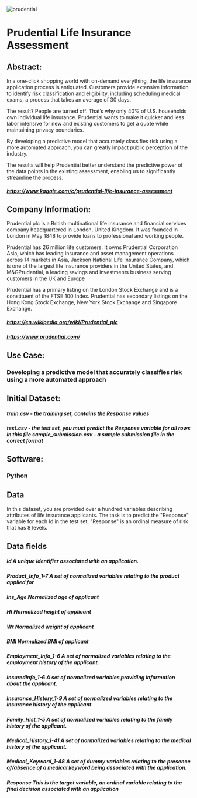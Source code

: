 ![prudential](https://user-images.githubusercontent.com/19572673/62430711-14dcd800-b6ee-11e9-9fb6-37f4715be0ee.png)
# Prudential Life Insurance Assessment

## Abstract:
In a one-click shopping world with on-demand everything, the life insurance application process is antiquated. Customers provide extensive information to identify risk classification and eligibility, including scheduling medical exams, a process that takes an average of 30 days.

The result? People are turned off. That’s why only 40% of U.S. households own individual life insurance. Prudential wants to make it quicker and less labor intensive for new and existing customers to get a quote while maintaining privacy boundaries.

By developing a predictive model that accurately classifies risk using a more automated approach, you can greatly impact public perception of the industry.

The results will help Prudential better understand the predictive power of the data points in the existing assessment, enabling us to significantly streamline the process. 
##### https://www.kaggle.com/c/prudential-life-insurance-assessment

## Company Information:
Prudential plc is a British multinational life insurance and financial services company headquartered in London, United Kingdom. It was founded in London in May 1848 to provide loans to professional and working people.

Prudential has 26 million life customers. It owns Prudential Corporation Asia, which has leading insurance and asset management operations across 14 markets in Asia, Jackson National Life Insurance Company, which is one of the largest life insurance providers in the United States, and M&GPrudential, a leading savings and investments business serving customers in the UK and Europe 

Prudential has a primary listing on the London Stock Exchange and is a constituent of the FTSE 100 Index. Prudential has secondary listings on the Hong Kong Stock Exchange, New York Stock Exchange and Singapore Exchange. 
##### https://en.wikipedia.org/wiki/Prudential_plc
##### https://www.prudential.com/
###
## Use Case:
### Developing a predictive model that accurately classifies risk using a more automated approach
## Initial Dataset:
##### train.csv - the training set, contains the Response values
##### test.csv - the test set, you must predict the Response variable for all rows in this file sample_submission.csv - a sample submission file in the correct format
## Software:
### Python
## Data

In this dataset, you are provided over a hundred variables describing attributes of life insurance applicants. The task is to predict the "Response" variable for each Id in the test set. "Response" is an ordinal measure of risk that has 8 levels.

## Data fields
##### Id	A unique identifier associated with an application.
##### Product_Info_1-7	A set of normalized variables relating to the product applied for
##### Ins_Age		Normalized age of applicant
##### Ht	Normalized height of applicant
##### Wt	Normalized weight of applicant
##### BMI	Normalized BMI of applicant
##### Employment_Info_1-6	A set of normalized variables relating to the employment history of the applicant.
##### InsuredInfo_1-6	A set of normalized variables providing information about the applicant.
##### Insurance_History_1-9	A set of normalized variables relating to the insurance history of the applicant.
##### Family_Hist_1-5	A set of normalized variables relating to the family history of the applicant.
##### Medical_History_1-41	A set of normalized variables relating to the medical history of the applicant.
##### Medical_Keyword_1-48	A set of dummy variables relating to the presence of/absence of a medical keyword being associated with the application.
##### Response	This is the target variable, an ordinal variable relating to the final decision associated with an application
